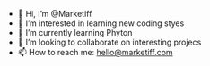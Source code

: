 - 👋 Hi, I’m @Marketiff
- 👀 I’m interested in learning new coding styes
- 🌱 I’m currently learning Phyton
- 💞️ I’m looking to collaborate on interesting projecs
- 📫 How to reach me: hello@marketiff.com

<!---
Marketiff/Marketiff is a ✨ special ✨ repository because its `README.md` (this file) appears on your GitHub profile.
You can click the Preview link to take a look at your changes.
--->
